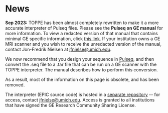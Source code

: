# News

**Sep 2023:**
TOPPE has been almost completely rewritten to make it a more accurate
interpreter of Pulseq files.
Please see the **Pulseq on GE manual** for more information.
To view a redacted version of that manual that contains minimal GE specific information, click 
[this link](https://drive.google.com/file/d/1ejtXJfAWdNzXjMlz4Jo3KjVQU6BwGd5g/view?usp=drive_link).
If your institution owns a GE MRI scanner and you wish to receive the unredacted version of the manual,
contact Jon-Fredrik Nielsen at jfnielse@umich.edu.

We now recommend that you design your sequence in
[Pulseq](http://pulseq.github.io/), and then convert the .seq file to a .tar
file that can be run on a GE scanner with the TOPPE interpreter.
The manual describes how to perform this conversion.

As a result, most of the information on this page is obsolete,
and has been removed.

The interpreter (EPIC source code) is hosted in a
[separate repository](https://github.com/jfnielsen/TOPPEpsdSourceCode) -- for access, contact jfnielse@umich.edu.
Access is granted to all institutions that have signed the GE Research Community Sharing License.



<!--
## Additional information

Additional details and instructions are provided in 
[this MRM paper](http://onlinelibrary.wiley.com/doi/10.1002/mrm.26990/full)
and in the 
[TOPPE Matlab toolbox respository](https://github.com/toppeMRI/toppe/).  
For detailed information about the various files involved,
see the file [Files.md](https://github.com/toppeMRI/toppe/) in the Matlab repo.
-->

<dl>
<!-- This is a comment -->
</dl>



<!--
## Discussion forum

<https://groups.google.com/forum/#!forum/mr-pulse-sequence-prototyping-with-toppe>
-->

<!--
<https://github.com/toppeMRI/toppemri.github.io/wiki>

<https://github.com/orgs/toppeMRI/teams/discussion-forum>

The discussion forum is set up as a Github 'team'. To become a member of the discussion forum team, email your Github user name to Jon-Fredrik Nielsen at <jfnielse@umich.edu> or <jfnielsen@gmail.com>.
-->
